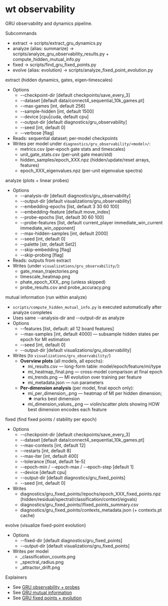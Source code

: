 # wt observability

GRU observability and dynamics pipeline.

Subcommands
- extract → scripts/extract_gru_dynamics.py
- analyze (alias: summarize) → scripts/analyze_gru_observability_results.py + compute_hidden_mutual_info.py
- fixed → scripts/find_gru_fixed_points.py
- evolve (alias: evolution) → scripts/analyze_fixed_point_evolution.py

extract (hidden dynamics, gates, eigen-timescales)
- Options
  - --checkpoint-dir [default checkpoints/save_every_3]
  - --dataset [default data/connect4_sequential_10k_games.pt]
  - --max-games [int, default 256]
  - --sample-hidden [int, default 1500]
  - --device [cpu|cuda, default cpu]
  - --output-dir [default diagnostics/gru_observability]
  - --seed [int, default 0]
  - --verbose [flag]
- Reads: sequential dataset; per-model checkpoints
- Writes per model under `diagnostics/gru_observability/<model>/`:
  - metrics.csv (per-epoch gate stats and timescales)
  - unit_gate_stats.csv (per-unit gate mean/std)
  - hidden_samples/epoch_XXX.npz (hidden/update/reset arrays, features)
  - epoch_XXX_eigenvalues.npz (per-unit eigenvalue spectra)

analyze (plots + linear probes)
- Options
  - --analysis-dir [default diagnostics/gru_observability]
  - --output-dir [default visualizations/gru_observability]
  - --embedding-epochs [list, default 3 30 60 100]
  - --embedding-feature [default move_index]
  - --probe-epochs [list, default 30 60 100]
  - --probe-features [list, default current_player immediate_win_current immediate_win_opponent]
  - --max-hidden-samples [int, default 2000]
  - --seed [int, default 0]
  - --palette [str, default Set2]
  - --skip-embedding [flag]
  - --skip-probing [flag]
- Reads: outputs from extract
- Writes (under `visualizations/gru_observability/`):
  - gate_mean_trajectories.png
  - timescale_heatmap.png
  - phate_epoch_XXX_<feature>.png (unless skipped)
  - probe_results.csv and probe_accuracy.png

mutual information (run within analyze)
- `scripts/compute_hidden_mutual_info.py` is executed automatically after analyze completes
- Uses same --analysis-dir and --output-dir as analyze
- Options
  - --features [list, default: all 12 board features]
  - --max-samples [int, default 4000] — subsample hidden states per epoch for MI estimation
  - --seed [int, default 0]
  - --output-dir [default visualizations/gru_observability]
- Writes (to `visualizations/gru_observability/`)
  - **Overview plots** (all models, all epochs):
    - mi_results.csv — long-form table: model/epoch/feature/mi/type
    - mi_heatmap_final.png — cross-model comparison at final epoch
    - mi_trends.png — MI evolution over training per feature
    - mi_metadata.json — run parameters
  - **Per-dimension analysis** (per model, final epoch only):
    - mi_per_dimension_<model>.png — heatmap of MI per hidden dimension; ★ marks best dimension
    - mi_dimension_values_<model>.png — violin/scatter plots showing HOW best dimension encodes each feature

fixed (find fixed points / stability per epoch)
- Options
  - --checkpoint-dir [default checkpoints/save_every_3]
  - --dataset [default data/connect4_sequential_10k_games.pt]
  - --max-contexts [int, default 12]
  - --restarts [int, default 8]
  - --max-iter [int, default 400]
  - --tolerance [float, default 1e-5]
  - --epoch-min / --epoch-max / --epoch-step [default 1]
  - --device [default cpu]
  - --output-dir [default diagnostics/gru_fixed_points]
  - --seed [int, default 0]
- Writes
  - diagnostics/gru_fixed_points/<model>/epochs/epoch_XXX_fixed_points.npz (hidden/residual/spectral/classification/context/eigvals)
  - diagnostics/gru_fixed_points/<model>/fixed_points_summary.csv
  - diagnostics/gru_fixed_points/contexts_metadata.json (+ contexts.pt cache)

evolve (visualize fixed-point evolution)
- Options
  - --fixed-dir [default diagnostics/gru_fixed_points]
  - --output-dir [default visualizations/gru_fixed_points]
- Writes per model
  - <model>_classification_counts.png
  - <model>_spectral_radius.png
  - <model>_attractor_drift.png

Explainers
- See [GRU observability + probes](../plots/gru_observability.md)
- See [GRU mutual information](../plots/gru_mutual_info.md)
- See [GRU fixed points + evolution](../plots/fixed_points.md)
